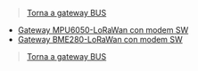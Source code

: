 >[Torna a gateway BUS](lorarak811.md)

- [Gateway MPU6050-LoRaWan con modem SW](lorarak811hwmpu6050.md)
- [Gateway BME280-LoRaWan con modem SW](lorarak811hwbme280.md)

>[Torna a gateway BUS](lorarak811.md)
